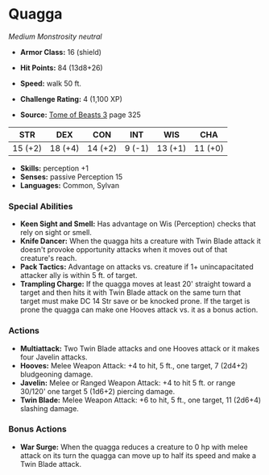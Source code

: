 # Quagga

*Medium* *Monstrosity* *neutral*

- **Armor Class:** 16 (shield)
- **Hit Points:** 84 (13d8+26)
- **Speed:** walk 50 ft.

- **Challenge Rating:** 4 (1,100 XP)
- **Source:** [Tome of Beasts 3](https://koboldpress.com/kpstore/product/tome-of-beasts-3-for-5th-edition/) page 325

| STR | DEX | CON | INT | WIS | CHA |
| --- | --- | --- | --- | --- | --- |
| 15 (+2) | 18 (+4) | 14 (+2) | 9 (-1) | 13 (+1) | 11 (+0) |

- **Skills:** perception +1
- **Senses:** passive Perception 15
- **Languages:** Common, Sylvan

### Special Abilities

- **Keen Sight and Smell:** Has advantage on Wis (Perception) checks that rely on sight or smell.
- **Knife Dancer:** When the quagga hits a creature with Twin Blade attack it doesn't provoke opportunity attacks when it moves out of that creature's reach.
- **Pack Tactics:** Advantage on attacks vs. creature if 1+ unincapacitated attacker ally is within 5 ft. of target.
- **Trampling Charge:** If the quagga moves at least 20' straight toward a target and then hits it with Twin Blade attack on the same turn that target must make DC 14 Str save or be knocked prone. If the target is prone the quagga can make one Hooves attack vs. it as a bonus action.

### Actions

- **Multiattack:** Two Twin Blade attacks and one Hooves attack or it makes four Javelin attacks.
- **Hooves:** Melee Weapon Attack: +4 to hit, 5 ft., one target, 7 (2d4+2) bludgeoning damage.
- **Javelin:** Melee or Ranged Weapon Attack: +4 to hit 5 ft. or range 30/120' one target 5 (1d6+2) piercing damage.
- **Twin Blade:** Melee Weapon Attack: +6 to hit, 5 ft., one target, 11 (2d6+4) slashing damage.

### Bonus Actions

- **War Surge:** When the quagga reduces a creature to 0 hp with melee attack on its turn the quagga can move up to half its speed and make a Twin Blade attack.


